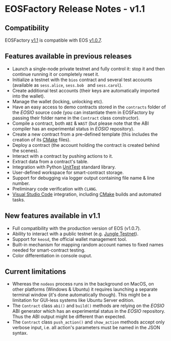 # EOSFactory Release Notes - v1.1

## Compatibility

EOSFactory [v1.1](https://github.com/tokenika/eosfactory/releases/tag/v1.0) is compatible with EOS [v1.0.7](https://github.com/EOSIO/eos/releases/tag/v1.0.7).

## Features available in previous releases

* Launch a single-node private testnet and fully control it: stop it and then continue running it or completely reset it.
* Initialize a testnet with the `bios` contract and several test accounts (available as `sess.alice`, `sess.bob ` and `sess.carol`).
* Create additional test accounts (their keys are automatically imported into the wallet).
* Manage the wallet (locking, unlocking etc).
* Have an easy access to demo contracts stored in the `contracts` folder of the *EOSIO* source code (you can instantiate them in EOSFactory by passing their folder name in the `Contract` class constructor).
* Compile a contract, both `ABI` & `WAST` (but please note that the ABI compiler has an experimental status in *EOSIO* repository).
* Create a new contract from a pre-defined template (this includes the creation of its [CMake](https://cmake.org/) files).
* Deploy a contract (the account holding the contract is created behind the scenes).
* Interact with a contract by pushing actions to it.
* Extract data from a contract's table.
* Integration with Python [UnitTest](https://docs.python.org/2/library/unittest.html) standard library.
* User-defined workspace for smart-contract storage.
* Support for debugging via logger output containing file name & line number.
* Preliminary code verification with `CLANG`.
* [Visual Studio Code](https://code.visualstudio.com/) integration, including [CMake](https://cmake.org/) builds and automated tasks.

## New features available in v1.1
* Full compatibility with the production version of EOS (v1.0.7).
* Ability to interact with a public testnet (e.g. [Jungle Testnet](http://dev.cryptolions.io/)).
* Support for `keosd`, the official wallet management tool.
* Built-in mechanism for mapping random account names to fixed names needed for smart-contract testing.
* Color differentiation in console ouput.

## Current limitations

* Whereas the `nodeos` process runs in the background on MacOS, on other platforms (Windows & Ubuntu) it requires launching a separate terminal window (it's done automatically though). This might be a limitation for GUI-less systems like Ubuntu Server edition.
* The `Contract` class `abi()` and `build()` methods are relying on the *EOSIO* ABI generator which has an experimental status in the *EOSIO* repository. Thus the ABI output might be different than expected.
* The `Contract` class `push_action()` and `show_action` methods accept only verbose input, i.e. all action's parameters must be named in the JSON syntax.
